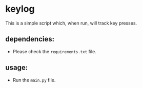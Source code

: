 # keylog

This is a simple script which, when run, will track key presses.

## dependencies:

- Please check the `requirements.txt` file.

## usage:

- Run the `main.py` file.